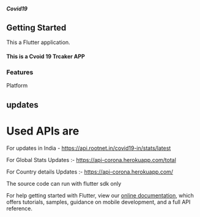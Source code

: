 ##### Covid19

## Getting Started

This a Flutter application.

#### This is a Cvoid 19 Trcaker APP

### Features

Platform

## updates

# Used APIs are

For updates in India - https://api.rootnet.in/covid19-in/stats/latest

For Global Stats Updates :- https://api-corona.herokuapp.com/total

For Country details Updates :- https://api-corona.herokuapp.com/


 
 






The source code can run with flutter sdk only

For help getting started with Flutter, view our
[online documentation](https://flutter.dev/docs), which offers tutorials,
samples, guidance on mobile development, and a full API reference.
